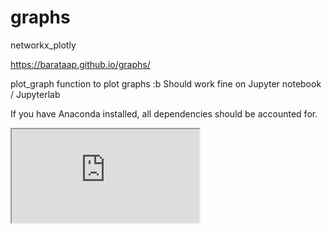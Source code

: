 # graphs
networkx_plotly

https://barataap.github.io/graphs/

plot_graph function to plot graphs :b
Should work fine on Jupyter notebook / Jupyterlab

If you have Anaconda installed, all dependencies should be accounted for.


 <iframe seamless src=http://liacs.leidenuniv.nl/%7epereirabarataap/temp-plot.html> </iframe>

